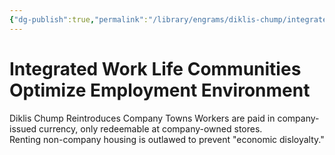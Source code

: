 ```yaml
---
{"dg-publish":true,"permalink":"/library/engrams/diklis-chump/integrated-work-life-communities-optimize-employment-environment/","tags":["DC/Monopoly","DC/AS2"]}
---
```


# Integrated Work Life Communities Optimize Employment Environment
Diklis Chump Reintroduces Company Towns
Workers are paid in company-issued currency, only redeemable at company-owned stores.  
Renting non-company housing is outlawed to prevent "economic disloyalty."
